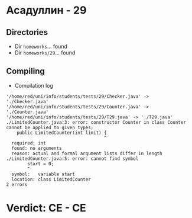 # Асадуллин - 29
## Directories
- Dir `homeworks`... found
- Dir `homeworks/29`... found
## Compiling
- Compilation log
```
'/home/red/uni/info/students/tests/29/Checker.java' -> './Checker.java'
'/home/red/uni/info/students/tests/29/Counter.java' -> './Counter.java'
'/home/red/uni/info/students/tests/29/T29.java' -> './T29.java'
./LimitedCounter.java:3: error: constructor Counter in class Counter cannot be applied to given types;
	public LimitedCounter(int limit) {
	                                 ^
  required: int
  found: no arguments
  reason: actual and formal argument lists differ in length
./LimitedCounter.java:5: error: cannot find symbol
		start = 0;
		^
  symbol:   variable start
  location: class LimitedCounter
2 errors

```
# Verdict: **CE** - CE
